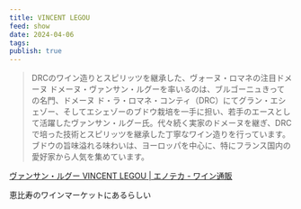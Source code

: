 ```yaml
---
title: VINCENT LEGOU
feed: show
date: 2024-04-06
tags: 
publish: true
---
```

> DRCのワイン造りとスピリッツを継承した、ヴォーヌ・ロマネの注目ドメーヌ
>ドメーヌ・ヴァンサン・ルグーを率いるのは、ブルゴーニュきっての名門、ドメーヌ ド・ラ・ロマネ・コンティ（DRC）にてグラン・エシェゾー、そしてエシェゾーのブドウ栽培を一手に担い、若手のエースとして活躍したヴァンサン・ルグー氏。代々続く実家のドメーヌを継ぎ、DRCで培った技術とスピリッツを継承した丁寧なワイン造りを行っています。ブドウの旨味溢れる味わいは、ヨーロッパを中心に、特にフランス国内の愛好家から人気を集めています。

[ヴァンサン・ルグー VINCENT LEGOU \| エノテカ - ワイン通販](https://www.enoteca.co.jp/producer/detail/883)

恵比寿のワインマーケットにあるらしい

